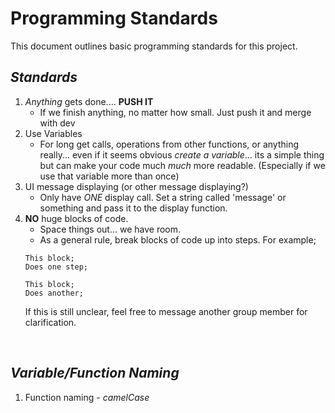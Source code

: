 # Programming Standards

This document outlines basic programming standards for this project.

## _Standards_

1. _Anything_ gets done.... **PUSH IT**
    - If we finish anything, no matter how small. Just push it and merge with dev<br>
2. Use Variables
    - For long get calls, operations from other functions, or anything really... even if it seems obvious
    _create a variable_... its a simple thing but can make your code much _much_ more readable. (Especially if we
    use that variable more than once)<br>
3. UI message displaying (or other message displaying?)
    - Only have _ONE_ display call. Set a string called 'message' or something and pass it to the display function.<br>
4. **NO** huge blocks of code.
    - Space things out... we have room.
    - As a general rule, break blocks of code up into steps. For example;
    ```
    This block;
    Does one step;

    This block;
    Does another;
    ```
    If this is still unclear, feel free to message another group member for clarification.
<br>

## _Variable/Function Naming_
1. Function naming - _camelCase_
